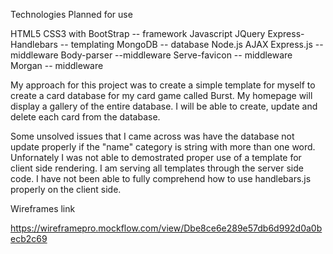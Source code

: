 Technologies Planned for use

HTML5
CSS3 with BootStrap -- framework
Javascript
JQuery
Express-Handlebars -- templating
MongoDB -- database
Node.js
AJAX
Express.js --middleware
Body-parser --middleware
Serve-favicon -- middleware
Morgan -- middleware

My approach for this project was to create a simple template for myself
to create a card database for my card game called Burst. My homepage will
display a gallery of the entire database. I will be able to create, update
and delete each card from the database.

Some unsolved issues that I came across was have the database not update
properly if the "name" category is string with more than one word.
Unfornately I was not able to demostrated proper use of a template for
client side rendering. I am serving all templates through the server side
code. I have not been able to fully comprehend how to use handlebars.js
properly on the client side.


Wireframes link

https://wireframepro.mockflow.com/view/Dbe8ce6e289e57db6d992d0a0becb2c69



